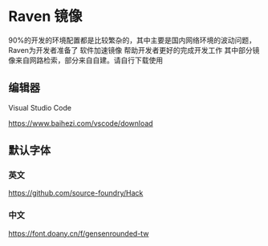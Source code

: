 # Raven 镜像
90%的开发的环境配置都是比较繁杂的，其中主要是国内网络环境的波动问题，Raven为开发者准备了 软件加速镜像
帮助开发者更好的完成开发工作
其中部分镜像来自网路检索，部分来自自建。请自行下载使用

## 编辑器
Visual Studio Code 

https://www.baihezi.com/vscode/download

## 默认字体
### 英文
https://github.com/source-foundry/Hack
### 中文
https://font.doany.cn/f/gensenrounded-tw
